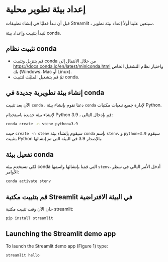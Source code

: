 # إعداد بيئة تطوير محلية

قبل أن نبدأ فعليًا في إنشاء تطبيقات Streamlit ، سيتعين علينا أولاً إعداد بيئة تطوير.

لنبدأ بتثبيت وإعداد بيئة conda.

## **تثبيت نظام conda**
- قم بتنزيل وتثبيت conda من خلال الانتقال إلى https://docs.conda.io/en/latest/miniconda.html واختيار نظام التشغيل الخاص بك (Windows، Mac أو Linux).
- ثمّ قم بتشغيل المثبّت لتثبيت conda.


## **إنشاء بيئة تطويرية جديدة في conda**
الآن بعد تثبيت `conda` ، دعنا نقوم بإنشاء بيئة `conda` لإدارة جميع تبعيات مكتبات Python.

لإنشاء بيئة جديدة باستخدام Python 3.9 ، قم بإدخال التالي:

```bash
conda create -n stenv python=3.9
```
حيث `create -n stenv` سيقوم بإنشاء بيئة `conda` بإسم `stenv`، و `python=3.9` سيقوم بتثبيت Python بالإصدار 3.9 في البيئة التي تم إنشائها.

## **تفعيل بيئة conda**

لكي تستخدم بيئة conda التي قمنا بإنشائها واسمها `stenv`، أدخل الأمر التالي في سطر الأوامر:


```bash
conda activate stenv
```

## **قم بتثبيت مكتبة Streamlit في البيئة الافتراضية**

حان الآن وقت تثبيت مكتبة streamlit:
```bash
pip install streamlit
```

## **Launching the Streamlit demo app**
To launch the Streamlit demo app (Figure 1) type:
```bash
streamlit hello
```
